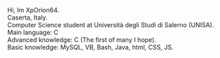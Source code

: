 Hi, Im XpOrion64.  
Caserta, Italy.  
Computer Science student at Università degli Studi di Salerno (UNISA).  
Main language: C  
Advanced knowledge: C (The first of many I hope).   
Basic knowledge: MySQL, VB, Bash, Java, html, CSS, JS.  

<!---
XpOrion64/XpOrion64 is a ✨ special ✨ repository because its `README.md` (this file) appears on your GitHub profile.
You can click the Preview link to take a look at your changes.
--->
